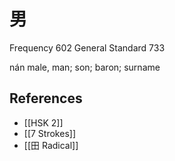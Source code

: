 # 男
Frequency 602
General Standard 733

nán
male, man; son; baron; surname

## References
- [[HSK 2]]
- [[7 Strokes]]
- [[田 Radical]]